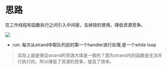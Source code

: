 # 思路
在工作线程和函数执行之间引入中间层，去掉锁的使用，降低资源竞争。

![][StrandsFrame]

[StrandsFrame]: ./images/StrandsFrame.jpg


- run: 每次从strand中取队列前的第一个handler进行处理,是一个while loop

> 实际上就是保证strand的资源大体是一致的？因为strand内的函数是无法并行执行的，所以降低了资源的竞争，提高了效率。
